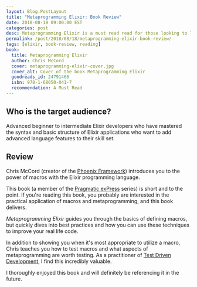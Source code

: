 ```yaml
---
layout: Blog.PostLayout
title: "Metaprogramming Elixir: Book Review"
date: 2018-08-18 09:00:00 EST
categories: post
desc: Metaprogramming Elixir is a must read read for those looking to level up their Elixir skills!
permalink: /post/2018/08/18/metaprogramming-elixir-book-review/
tags: [elixir, book-review, reading]
book:
  title: Metaprogramming Elixir
  author: Chris McCord
  cover: metaprogramming-elixir-cover.jpg
  cover_alt: Cover of the book Metaprogramming Elixir
  goodreads_id: 24791466
  isbn: 978-1-68050-041-7
  recommendation: A Must Read
---
```


## Who is the target audience?

Advanced beginner to intermediate Elixir developers who have mastered the syntax and basic structure of Elixir applications who want to add advanced language features to their skill set.

## Review

Chris McCord (creator of the [Phoenix Framework](https://phoenixframework.org/)) introduces you to the power of macros with the Elixir programming language.

This book (a member of the [Pragmatic exPress](https://pragprog.com/pragmatic-express) series) is short and to the point. If you're reading this book, you probably are interested in the practical application of macros and metaprogramming, and this book delivers.

_Metaprogramming Elixir_ guides you through the basics of defining macros, but quickly dives into best practices and how you can use these techniques to improve your real life code. 

In addition to showing you when it's most appropriate to utilize a macro, Chris teaches you how to test macros and what aspects of metaprogramming are worth testing. As a practitioner of [Test Driven Development](https://en.wikipedia.org/wiki/Test-driven_development), I find this incredibly valuable.

I thoroughly enjoyed this book and will definitely be referencing it in the future. 

